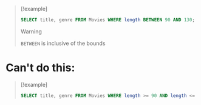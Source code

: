 >[!example]
>```SQL
>SELECT title, genre FROM Movies WHERE length BETWEEN 90 AND 130;
>```
>>[!warning]
>>`BETWEEN` is inclusive of the bounds

# Can't do this:
>[!example]
>```SQL
>SELECT title, genre FROM Movies WHERE length >= 90 AND length <= 130;

